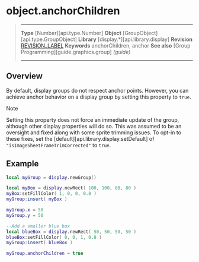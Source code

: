 # object.anchorChildren

> --------------------- ------------------------------------------------------------------------------------------
> __Type__              [Number][api.type.Number]
> __Object__            [GroupObject][api.type.GroupObject]
> __Library__           [display.*][api.library.display]
> __Revision__          [REVISION_LABEL](REVISION_URL)
> __Keywords__          anchorChildren, anchor
> __See also__          [Group Programming][guide.graphics.group] _(guide)_
> --------------------- ------------------------------------------------------------------------------------------

## Overview

By default, display groups do not respect anchor points. However, you can achieve anchor behavior on a display group by setting this property to `true`.

<div class="guide-notebox-imp">
<div class="notebox-title-imp">Note</div>

Setting this property does not force an immediate update of the group, although other display properties will do so. This was assumed to be an oversight and fixed along with some sprite trimming issues. To opt-in to these fixes, set the [default][api.library.display.setDefault] of `"isImageSheetFrameTrimCorrected"` to `true`.

</div>

## Example

``````lua
local myGroup = display.newGroup()

local myBox = display.newRect( 100, 100, 80, 80 )
myBox:setFillColor( 1, 0, 0, 0.8 )
myGroup:insert( myBox )

myGroup.x = 50
myGroup.y = 50

--Add a smaller blue box
local blueBox = display.newRect( 50, 50, 50, 50 )
blueBox:setFillColor( 0, 0, 1, 0.8 )
myGroup:insert( blueBox )

myGroup.anchorChildren = true
``````